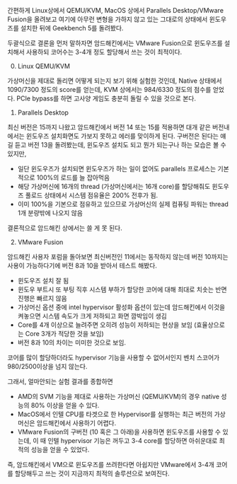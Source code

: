 간편하게 Linux상에서 QEMU/KVM, MacOS 상에서 Parallels Desktop/VMware Fusion을 올려보고 여기에 아무런 변형을 가하지 않고 있는 그대로의 상태에서 윈도우즈를 설치한 뒤에 Geekbench 5를 돌려봤다.

두괄식으로 결론을 먼저 말하자면 암드해킨에서는 VMware Fusion으로 윈도우즈를 설치해서 사용하되 코어수는 3-4개 정도 할당해서 쓰는 것이 최적이다.


0. Linux QEMU/KVM

가상머신을 제대로 돌리면 어떻게 되는지 보기 위해 실험한 것인데, Native 상태에서 1090/7300 정도의 score를 얻는데, KVM 상에서는 984/6330 정도의 점수를 얻었다. PCIe bypass를 하면 고사양 게임도 충분히 돌릴 수 있을 것으로 본다. 

1. Parallels Desktop

최신 버전은 15까지 나왔고 암드해킨에서 버전 14 또는 15를 적용하면 대개 같은 버전내에서는 윈도우즈 설치화면도 가보지 못하고 에러를 맞이하게 된다. 구버전은 된다는 얘길 듣고 버전 13을 돌려봤는데, 윈도우즈 설치도 되고 뭔가 되는구나 하는 모습은 볼 수 있지만,

- 일단 윈도우즈가 설치되면 윈도우즈가 하는 일이 없어도 parallels 프로세스는 기본적으로 100%의 로드를 늘 잡아먹음
- 해당 가상머신에 16개의 thread (가상머신에서는 16개 core)를 할당해줘도 윈도우즈 풀로드 상태에서 시스템 점유율은 200% 전후가 됨. 
- 이미 100%을 기본으로 점유하고 있으므로 가상머신의 실제 컴퓨팅 파워는 thread 1개 분량밖에 나오지 않음

결론적으로 암드해킨 상에서는 쓸 게 못 된다. 

2. VMware Fusion

암드해킨 사용자 포럼을 돌아보면 최신버전인 11에서는 동작하지 않는데 버전 10까지는 사용이 가능하다기에 버전 8과 10을 받아서 테스트 해봤다.

- 윈도우즈 설치 잘 됨
- 윈도우 부트시 또 부팅 직후 시스템 부하가 할당한 코어에 대해 최대로 치솟는 반면 진행은 빠르지 않음
- 가상머신 옵션 중에 intel hypervisor 활성화 옵션이 있는데 암드해킨에서 이것을 켜놓으면 시스템 속도가 크게 저하되고 화면 깜박임이 생김
- Core를 4개 이상으로 늘려주면 오히려 성능이 저하되는 현상을 보임 (효율상으로는 Core 3개가 적당한 것을 보임)
- 버전 8과 10의 차이는 미미한 것으로 보임.

코어를 많이 할당하더라도 hypervisor 기능을 사용할 수 없어서인지 벤치 스코어가 980/2500이상을 넘지 않는다. 

그래서, 얼마안되는 실험 결과를 종합하면
- AMD의 SVM 기능을 제대로 사용하는 가상머신 (QEMU/KVM)의 경우 native 성능의 80% 이상을 얻을 수 있다.
- MacOS에서 인텔 CPU를 타겟으로 한 Hypervisor를 실행하는 최근 버전의 가상 머신은 암드해킨에서 사용하기 어렵다.
- VMware Fusion의 구버전 (10 혹은 그 아래)을 사용하면 윈도우즈를 사용할 수 있는데, 이 때 인텔 hypervisor 기능은 꺼두고 3-4 core를 할당하면 아쉬운대로 최적의 성능을 얻을 수 있었다.

즉, 암드해킨에서 VM으로 윈도우즈를 쓰려한다면 아쉽지만 VMware에서 3-4개 코어를 할당해두고 쓰는 것이 지금까지 최적의 솔루션으로 보여진다. 

